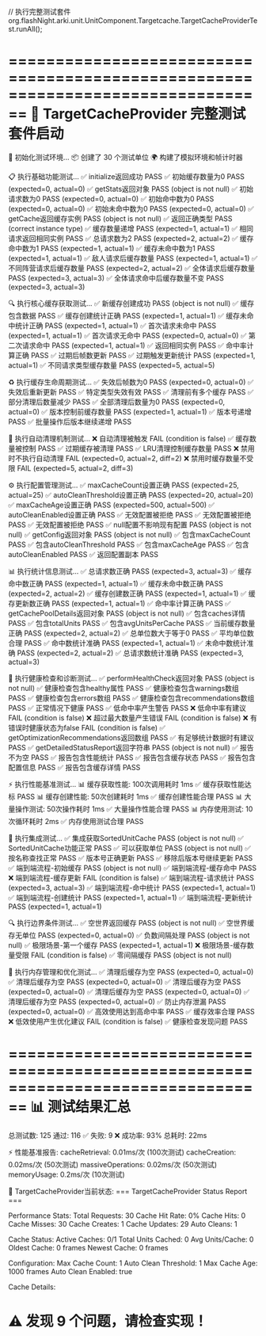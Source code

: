 // 执行完整测试套件
org.flashNight.arki.unit.UnitComponent.Targetcache.TargetCacheProviderTest.runAll();


================================================================================
🚀 TargetCacheProvider 完整测试套件启动
================================================================================

🔧 初始化测试环境...
📦 创建了 30 个测试单位
🌍 构建了模拟环境和帧计时器

📋 执行基础功能测试...
✅ initialize返回成功 PASS
✅ 初始缓存数量为0 PASS (expected=0, actual=0)
✅ getStats返回对象 PASS (object is not null)
✅ 初始请求数为0 PASS (expected=0, actual=0)
✅ 初始命中数为0 PASS (expected=0, actual=0)
✅ 初始未命中数为0 PASS (expected=0, actual=0)
✅ getCache返回缓存实例 PASS (object is not null)
✅ 返回正确类型 PASS (correct instance type)
✅ 缓存数量递增 PASS (expected=1, actual=1)
✅ 相同请求返回相同实例 PASS
✅ 总请求数为2 PASS (expected=2, actual=2)
✅ 缓存命中数为1 PASS (expected=1, actual=1)
✅ 缓存未命中数为1 PASS (expected=1, actual=1)
✅ 敌人请求后缓存数量 PASS (expected=1, actual=1)
✅ 不同阵营请求后缓存数量 PASS (expected=2, actual=2)
✅ 全体请求后缓存数量 PASS (expected=3, actual=3)
✅ 全体请求命中后缓存数量不变 PASS (expected=3, actual=3)

🔍 执行核心缓存获取测试...
✅ 新缓存创建成功 PASS (object is not null)
✅ 缓存包含数据 PASS
✅ 缓存创建统计正确 PASS (expected=1, actual=1)
✅ 缓存未命中统计正确 PASS (expected=1, actual=1)
✅ 首次请求未命中 PASS (expected=1, actual=1)
✅ 首次请求无命中 PASS (expected=0, actual=0)
✅ 第二次请求命中 PASS (expected=1, actual=1)
✅ 返回相同实例 PASS
✅ 命中率计算正确 PASS
✅ 过期后帧数更新 PASS
✅ 过期触发更新统计 PASS (expected=1, actual=1)
✅ 不同请求类型缓存数量 PASS (expected=5, actual=5)

♻️ 执行缓存生命周期测试...
✅ 失效后帧数为0 PASS (expected=0, actual=0)
✅ 失效后重新更新 PASS
✅ 特定类型失效有效 PASS
✅ 清理前有多个缓存 PASS
✅ 部分清理后数量减少 PASS
✅ 全部清理后数量为0 PASS (expected=0, actual=0)
✅ 版本控制前缓存数量 PASS (expected=1, actual=1)
✅ 版本号递增 PASS
✅ 批量操作后版本继续递增 PASS

🧹 执行自动清理机制测试...
❌ 自动清理被触发 FAIL (condition is false)
✅ 缓存数量被控制 PASS
✅ 过期缓存被清理 PASS
✅ LRU清理控制缓存数量 PASS
❌ 禁用时不执行自动清理 FAIL (expected=0, actual=2, diff=2)
❌ 禁用时缓存数量不受限 FAIL (expected=5, actual=2, diff=3)

⚙️ 执行配置管理测试...
✅ maxCacheCount设置正确 PASS (expected=25, actual=25)
✅ autoCleanThreshold设置正确 PASS (expected=20, actual=20)
✅ maxCacheAge设置正确 PASS (expected=500, actual=500)
✅ autoCleanEnabled设置正确 PASS
✅ 无效配置被拒绝 PASS
✅ 无效配置被拒绝 PASS
✅ 无效配置被拒绝 PASS
✅ null配置不影响现有配置 PASS (object is not null)
✅ getConfig返回对象 PASS (object is not null)
✅ 包含maxCacheCount PASS
✅ 包含autoCleanThreshold PASS
✅ 包含maxCacheAge PASS
✅ 包含autoCleanEnabled PASS
✅ 返回配置副本 PASS

📊 执行统计信息测试...
✅ 总请求数正确 PASS (expected=3, actual=3)
✅ 缓存命中数正确 PASS (expected=1, actual=1)
✅ 缓存未命中数正确 PASS (expected=2, actual=2)
✅ 缓存创建数正确 PASS (expected=1, actual=1)
✅ 缓存更新数正确 PASS (expected=1, actual=1)
✅ 命中率计算正确 PASS
✅ getCachePoolDetails返回对象 PASS (object is not null)
✅ 包含caches详情 PASS
✅ 包含totalUnits PASS
✅ 包含avgUnitsPerCache PASS
✅ 当前缓存数量正确 PASS (expected=2, actual=2)
✅ 总单位数大于等于0 PASS
✅ 平均单位数合理 PASS
✅ 命中数统计准确 PASS (expected=1, actual=1)
✅ 未命中数统计准确 PASS (expected=2, actual=2)
✅ 总请求数统计准确 PASS (expected=3, actual=3)

🏥 执行健康检查和诊断测试...
✅ performHealthCheck返回对象 PASS (object is not null)
✅ 健康检查包含healthy属性 PASS
✅ 健康检查包含warnings数组 PASS
✅ 健康检查包含errors数组 PASS
✅ 健康检查包含recommendations数组 PASS
✅ 正常情况下健康 PASS
✅ 低命中率产生警告 PASS
❌ 低命中率有建议 FAIL (condition is false)
❌ 超过最大数量产生错误 FAIL (condition is false)
❌ 有错误时健康状态为false FAIL (condition is false)
✅ getOptimizationRecommendations返回数组 PASS
✅ 有足够统计数据时有建议 PASS
✅ getDetailedStatusReport返回字符串 PASS (object is not null)
✅ 报告不为空 PASS
✅ 报告包含性能统计 PASS
✅ 报告包含缓存状态 PASS
✅ 报告包含配置信息 PASS
✅ 报告包含缓存详情 PASS

⚡ 执行性能基准测试...
📊 缓存获取性能: 100次调用耗时 1ms
✅ 缓存获取性能达标 PASS
📊 缓存创建性能: 50次创建耗时 1ms
✅ 缓存创建性能合理 PASS
📊 大量操作测试: 50次操作耗时 1ms
✅ 大量操作性能合理 PASS
📊 内存使用测试: 10次循环耗时 2ms
✅ 内存使用测试合理 PASS

🔗 执行集成测试...
✅ 集成获取SortedUnitCache PASS (object is not null)
✅ SortedUnitCache功能正常 PASS
✅ 可以获取单位 PASS (object is not null)
✅ 按名称查找正常 PASS
✅ 版本号正确更新 PASS
✅ 移除后版本号继续更新 PASS
✅ 端到端流程-初始缓存 PASS (object is not null)
✅ 端到端流程-缓存命中 PASS
❌ 端到端流程-缓存更新 FAIL (condition is false)
✅ 端到端流程-请求统计 PASS (expected=3, actual=3)
✅ 端到端流程-命中统计 PASS (expected=1, actual=1)
✅ 端到端流程-创建统计 PASS (expected=1, actual=1)
✅ 端到端流程-更新统计 PASS (expected=1, actual=1)

🔍 执行边界条件测试...
✅ 空世界返回缓存 PASS (object is not null)
✅ 空世界缓存无单位 PASS (expected=0, actual=0)
✅ 负数间隔处理 PASS (object is not null)
✅ 极限场景-第一个缓存 PASS (expected=1, actual=1)
❌ 极限场景-缓存数量受限 FAIL (condition is false)
✅ 零间隔缓存 PASS (object is not null)

💾 执行内存管理和优化测试...
✅ 清理后缓存为空 PASS (expected=0, actual=0)
✅ 清理后缓存为空 PASS (expected=0, actual=0)
✅ 清理后缓存为空 PASS (expected=0, actual=0)
✅ 清理后缓存为空 PASS (expected=0, actual=0)
✅ 清理后缓存为空 PASS (expected=0, actual=0)
✅ 防止内存泄漏 PASS (expected=0, actual=0)
✅ 高效使用达到高命中率 PASS
✅ 缓存效率合理 PASS
❌ 低效使用产生优化建议 FAIL (condition is false)
✅ 健康检查发现问题 PASS

================================================================================
📊 测试结果汇总
================================================================================
总测试数: 125
通过: 116 ✅
失败: 9 ❌
成功率: 93%
总耗时: 22ms

⚡ 性能基准报告:
  cacheRetrieval: 0.01ms/次 (100次测试)
  cacheCreation: 0.02ms/次 (50次测试)
  massiveOperations: 0.02ms/次 (50次测试)
  memoryUsage: 0.2ms/次 (10次测试)

🎯 TargetCacheProvider当前状态:
=== TargetCacheProvider Status Report ===

Performance Stats:
  Total Requests: 30
  Cache Hit Rate: 0%
  Cache Hits: 0
  Cache Misses: 30
  Cache Creates: 1
  Cache Updates: 29
  Auto Cleans: 1

Cache Status:
  Active Caches: 0/1
  Total Units Cached: 0
  Avg Units/Cache: 0
  Oldest Cache: 0 frames
  Newest Cache: 0 frames

Configuration:
  Max Cache Count: 1
  Auto Clean Threshold: 1
  Max Cache Age: 1000 frames
  Auto Clean Enabled: true

Cache Details:


⚠️ 发现 9 个问题，请检查实现！
================================================================================
